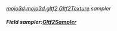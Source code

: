 _[mojo3d](../../modules/mojo3d/mojo3d-module.md):[mojo3d.gltf2](../../modules/mojo3d/mojo3d-gltf2.md).[Gltf2Texture](../../modules/mojo3d/mojo3d-gltf2-gltf2texture.md).sampler_
##### Field sampler:[Gltf2Sampler](../../modules/mojo3d/mojo3d-gltf2-gltf2sampler.md)
